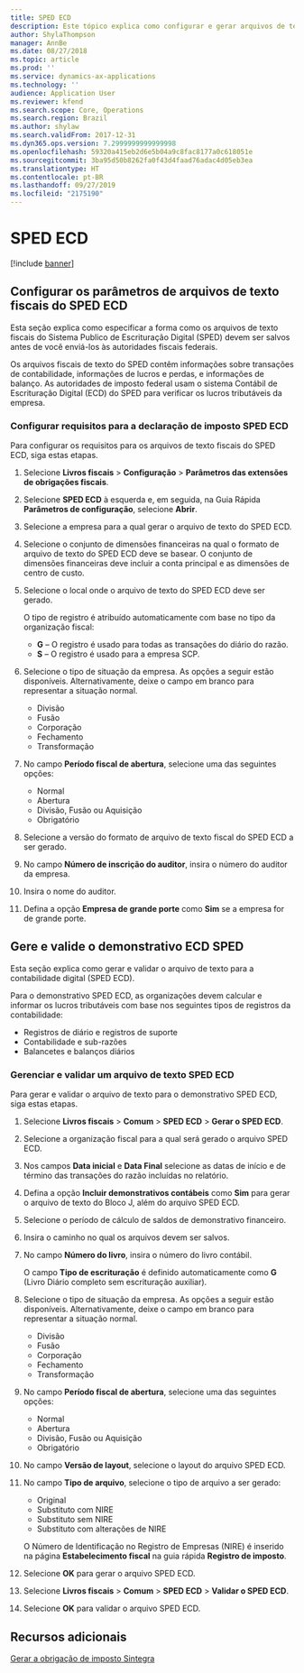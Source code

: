 ```yaml
---
title: SPED ECD
description: Este tópico explica como configurar e gerar arquivos de texto do SPED ECD.
author: ShylaThompson
manager: AnnBe
ms.date: 08/27/2018
ms.topic: article
ms.prod: ''
ms.service: dynamics-ax-applications
ms.technology: ''
audience: Application User
ms.reviewer: kfend
ms.search.scope: Core, Operations
ms.search.region: Brazil
ms.author: shylaw
ms.search.validFrom: 2017-12-31
ms.dyn365.ops.version: 7.2999999999999998
ms.openlocfilehash: 59320a415eb2d6e5b04a9c8fac8177a0c618051e
ms.sourcegitcommit: 3ba95d50b8262fa0f43d4faad76adac4d05eb3ea
ms.translationtype: HT
ms.contentlocale: pt-BR
ms.lasthandoff: 09/27/2019
ms.locfileid: "2175190"
---
```

# <a name="sped-ecd"></a>SPED ECD

[!include [banner](../includes/banner.md)]

## <a name="set-up-parameters-for-sped-ecd-text-files"></a>Configurar os parâmetros de arquivos de texto fiscais do SPED ECD

Esta seção explica como especificar a forma como os arquivos de texto fiscais do Sistema Publico de Escrituração Digital (SPED) devem ser salvos antes de você enviá-los às autoridades fiscais federais.

Os arquivos fiscais de texto do SPED contêm informações sobre transações de contabilidade, informações de lucros e perdas, e informações de balanço. As autoridades de imposto federal usam o sistema Contábil de Escrituração Digital (ECD) do SPED para verificar os lucros tributáveis da empresa. 

### <a name="set-up-requirements-for-the-sped-ecd-tax-statement"></a>Configurar requisitos para a declaração de imposto SPED ECD

Para configurar os requisitos para os arquivos de texto fiscais do SPED ECD, siga estas etapas.

1.  Selecione **Livros fiscais** \> **Configuração** \> **Parâmetros das extensões de obrigações fiscais**.
2.  Selecione **SPED ECD** à esquerda e, em seguida, na Guia Rápida **Parâmetros de configuração**, selecione **Abrir**.
3.  Selecione a empresa para a qual gerar o arquivo de texto do SPED ECD.
4.  Selecione o conjunto de dimensões financeiras na qual o formato de arquivo de texto do SPED ECD deve se basear. O conjunto de dimensões financeiras deve incluir a conta principal e as dimensões de centro de custo.
5.  Selecione o local onde o arquivo de texto do SPED ECD deve ser gerado.

    O tipo de registro é atribuído automaticamente com base no tipo da organização fiscal:

    -  **G** – O registro é usado para todas as transações do diário do razão.
    -  **S** – O registro é usado para a empresa SCP.

6.  Selecione o tipo de situação da empresa. As opções a seguir estão disponíveis. Alternativamente, deixe o campo em branco para representar a situação normal.

    -  Divisão
    -  Fusão
    -  Corporação
    -  Fechamento
    -  Transformação

7.  No campo **Período fiscal de abertura**, selecione uma das seguintes opções:

    -  Normal
    -  Abertura
    -  Divisão, Fusão ou Aquisição
    -  Obrigatório

8.  Selecione a versão do formato de arquivo de texto fiscal do SPED ECD a ser gerado.
9.  No campo **Número de inscrição do auditor**, insira o número do auditor da empresa.
10. Insira o nome do auditor.
11. Defina a opção **Empresa de grande porte** como **Sim** se a empresa for de grande porte.

## <a name="generate-and-validate-the-sped-ecd-statement"></a>Gere e valide o demonstrativo ECD SPED 

Esta seção explica como gerar e validar o arquivo de texto para a contabilidade digital (SPED ECD).

Para o demonstrativo SPED ECD, as organizações devem calcular e informar os lucros tributáveis com base nos seguintes tipos de registros da contabilidade:

- Registros de diário e registros de suporte
- Contabilidade e sub-razões
- Balancetes e balanços diários

### <a name="generate-and-validate-a-sped-ecd-text-file"></a>Gerenciar e validar um arquivo de texto SPED ECD

Para gerar e validar o arquivo de texto para o demonstrativo SPED ECD, siga estas etapas.

1.  Selecione **Livros fiscais** \> **Comum** \> **SPED ECD** \> **Gerar o SPED ECD**.
2.  Selecione a organização fiscal para a qual será gerado o arquivo SPED ECD.
3.  Nos campos **Data inicial** e **Data Final** selecione as datas de início e de término das transações do razão incluídas no relatório.
4.  Defina a opção **Incluir demonstrativos contábeis** como **Sim** para gerar o arquivo de texto do Bloco J, além do arquivo SPED ECD.
5.  Selecione o período de cálculo de saldos de demonstrativo financeiro.
6.  Insira o caminho no qual os arquivos devem ser salvos.
7.  No campo **Número do livro**, insira o número do livro contábil.

    O campo **Tipo de escrituração** é definido automaticamente como **G** (Livro Diário completo sem escrituração auxiliar).

8.  Selecione o tipo de situação da empresa. As opções a seguir estão disponíveis. Alternativamente, deixe o campo em branco para representar a situação normal.

    -  Divisão
    -  Fusão
    -  Corporação
    -  Fechamento
    -  Transformação

9.  No campo **Período fiscal de abertura**, selecione uma das seguintes opções:

    -  Normal
    -  Abertura
    -  Divisão, Fusão ou Aquisição
    -  Obrigatório

10. No campo **Versão de layout**, selecione o layout do arquivo SPED ECD.
11. No campo **Tipo de arquivo**, selecione o tipo de arquivo a ser gerado:

    -  Original
    -  Substituto com NIRE
    -  Substituto sem NIRE
    -  Substituto com alterações de NIRE

    O Número de Identificação no Registro de Empresas (NIRE) é inserido na página **Estabelecimento fiscal** na guia rápida **Registro de imposto**.

12. Selecione **OK** para gerar o arquivo SPED ECD.
13. Selecione **Livros fiscais** \> **Comum** \> **SPED ECD** \> **Validar o SPED ECD**.
14. Selecione **OK** para validar o arquivo SPED ECD.

## <a name="additional-resources"></a>Recursos adicionais

[Gerar a obrigação de imposto Sintegra](https://github.com/MicrosoftDocs/Dynamics-365-Operations/blob/bra-parameters-tax/articles/financials/localizations/latam-bra-set-up-parameters-for-tax-statements.md)
